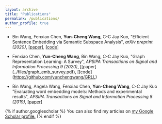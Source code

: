 ```yaml
---
layout: archive
title: "Publications"
permalink: /publications/
author_profile: true
---
```


* Bin Wang, Fenxiao Chen, __Yun-Cheng Wang__, C-C Jay Kuo,
"Efficient Sentence Embedding via Semantic Subspace Analysis",
_arXiv preprint (2020)_,
[\[paper\]](../files/s3e.pdf), [\[code\]](https://github.com/BinWang28/Sentence-Embedding-S3E)

* Fenxiao Chen, __Yun-Cheng Wang__, Bin Wang, C-C Jay Kuo,
"Graph Representation Learning: A Survey",
_APSIPA Transactions on Signal and Information Processing 9 (2020)_,
[\[paper\](../files/graph_emb_survey.pdf), [\[code\](https://github.com/yunchengwang/GRLL)

* Bin Wang, Angela Wang, Fenxiao Chen, __Yun-Cheng Wang__, C-C Jay Kuo
"Evaluating word embedding models: Methods and experimental results",
_APSIPA Transactions on Signal and Information Processing 8 (2019)_,
[\[paper\]](../files/word_emb_survey.pdf)


{% if author.googlescholar %}
  You can also find my articles on <u><a href="{{author.googlescholar}}">my Google Scholar profile</a>.</u>
{% endif %}
